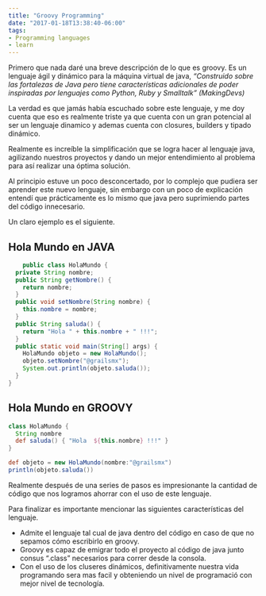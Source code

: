 ```yaml
---
title: "Groovy Programming"
date: "2017-01-18T13:38:40-06:00"
tags:
- Programming languages
- learn
---
```


Primero que nada daré una breve descripción de lo que es groovy. Es un lenguaje ágil y dinámico para la máquina virtual de java, *“Construido sobre las fortalezas de Java pero tiene características adicionales de poder inspiradas por lenguajes como Python, Ruby y Smalltalk” (MakingDevs)*

La verdad es que jamás había escuchado sobre este lenguaje, y me doy cuenta que eso es realmente triste ya que cuenta con un gran potencial al ser un lenguaje dinamico y ademas cuenta con closures, builders y tipado dinámico.

Realmente es increíble la simplificación que se logra hacer al lenguaje java, agilizando nuestros proyectos y dando un mejor entendimiento al problema para así realizar una óptima solución.

Al principio estuve un poco desconcertado, por lo complejo que pudiera ser aprender este nuevo lenguaje, sin embargo con un poco de explicación entendí que prácticamente es lo mismo que java pero suprimiendo partes del código innecesario.

Un claro ejemplo es el siguiente.
## Hola Mundo en JAVA


```java
    public class HolaMundo {
  private String nombre;
  public String getNombre() {
    return nombre;
  }
  public void setNombre(String nombre) {
    this.nombre = nombre;
  }
  public String saluda() {
    return "Hola " + this.nombre + " !!!";
  }
  public static void main(String[] args) {
    HolaMundo objeto = new HolaMundo();
    objeto.setNombre("@grailsmx");
    System.out.println(objeto.saluda());
  }
}

```
## Hola Mundo en GROOVY
```groovy
class HolaMundo {
  String nombre
  def saluda() { "Hola  ${this.nombre} !!!" }
}

def objeto = new HolaMundo(nombre:"@grailsmx")
println(objeto.saluda())

```

Realmente después de una series de pasos es impresionante la cantidad de código que nos logramos ahorrar con el uso de este lenguaje.

Para finalizar es importante mencionar las siguientes características del lenguaje.

* Admite el lenguaje tal cual de java dentro del código en caso de que no sepamos cómo escribirlo en groovy.
* Groovy es capaz de emigrar todo el proyecto al código de java junto consus “.class” necesarios para correr desde la consola.
* Con el uso de los cluseres dinámicos, definitivamente nuestra vida programando sera mas facil y obteniendo un nivel de programació con mejor nivel de tecnología.

